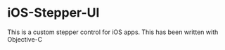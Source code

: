 # iOS-Stepper-UI
This is a custom stepper control for iOS apps. This has been written with Objective-C
